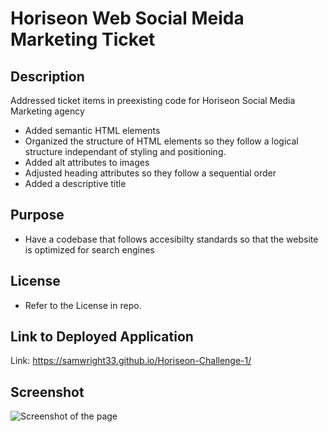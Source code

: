 # Horiseon Web Social Meida Marketing Ticket

## Description
Addressed ticket items in preexisting code for Horiseon Social Media Marketing agency
* Added semantic HTML elements
* Organized the structure of HTML elements so they follow a logical structure independant of styling and positioning.
* Added alt attributes to images
* Adjusted heading attributes so they follow a sequential order
* Added a descriptive title


## Purpose 
* Have a codebase that follows accesibilty standards so that the website is optimized for search engines

## License 
* Refer to the License in repo.

## Link to Deployed Application
Link: https://samwright33.github.io/Horiseon-Challenge-1/ 

## Screenshot
![Screenshot of the page](./assets/images/read-me.png)